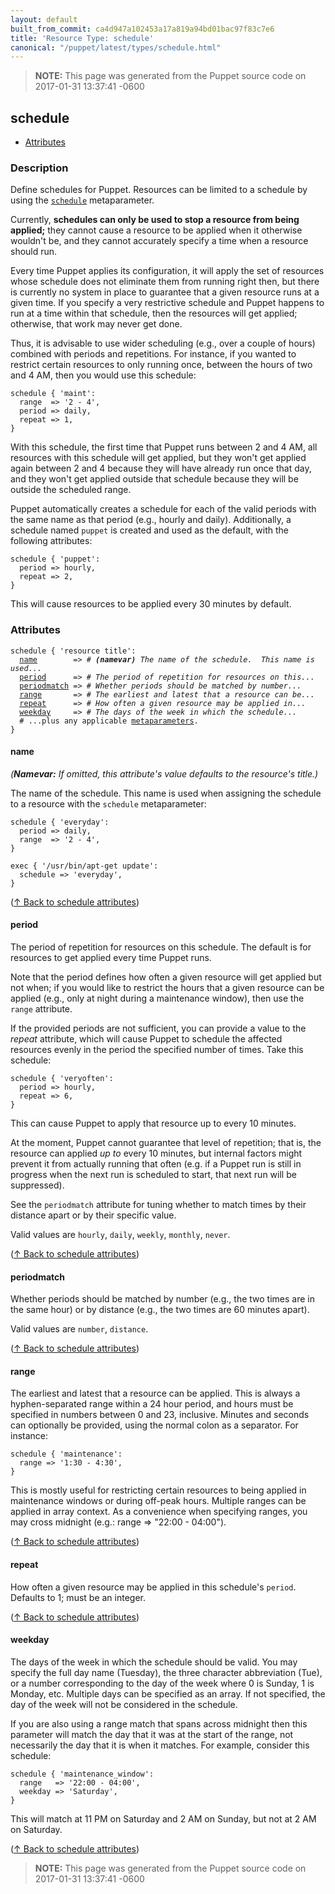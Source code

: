 ```yaml
---
layout: default
built_from_commit: ca4d947a102453a17a819a94bd01bac97f83c7e6
title: 'Resource Type: schedule'
canonical: "/puppet/latest/types/schedule.html"
---
```


> **NOTE:** This page was generated from the Puppet source code on 2017-01-31 13:37:41 -0600

schedule
-----

* [Attributes](#schedule-attributes)

<h3 id="schedule-description">Description</h3>

Define schedules for Puppet. Resources can be limited to a schedule by using the
[`schedule`](https://docs.puppetlabs.com/puppet/latest/reference/metaparameter.html#schedule)
metaparameter.

Currently, **schedules can only be used to stop a resource from being
applied;** they cannot cause a resource to be applied when it otherwise
wouldn't be, and they cannot accurately specify a time when a resource
should run.

Every time Puppet applies its configuration, it will apply the
set of resources whose schedule does not eliminate them from
running right then, but there is currently no system in place to
guarantee that a given resource runs at a given time.  If you
specify a very  restrictive schedule and Puppet happens to run at a
time within that schedule, then the resources will get applied;
otherwise, that work may never get done.

Thus, it is advisable to use wider scheduling (e.g., over a couple of
hours) combined with periods and repetitions.  For instance, if you
wanted to restrict certain resources to only running once, between
the hours of two and 4 AM, then you would use this schedule:

    schedule { 'maint':
      range  => '2 - 4',
      period => daily,
      repeat => 1,
    }

With this schedule, the first time that Puppet runs between 2 and 4 AM,
all resources with this schedule will get applied, but they won't
get applied again between 2 and 4 because they will have already
run once that day, and they won't get applied outside that schedule
because they will be outside the scheduled range.

Puppet automatically creates a schedule for each of the valid periods
with the same name as that period (e.g., hourly and daily).
Additionally, a schedule named `puppet` is created and used as the
default, with the following attributes:

    schedule { 'puppet':
      period => hourly,
      repeat => 2,
    }

This will cause resources to be applied every 30 minutes by default.

<h3 id="schedule-attributes">Attributes</h3>

<pre><code>schedule { 'resource title':
  <a href="#schedule-attribute-name">name</a>        =&gt; <em># <strong>(namevar)</strong> The name of the schedule.  This name is used...</em>
  <a href="#schedule-attribute-period">period</a>      =&gt; <em># The period of repetition for resources on this...</em>
  <a href="#schedule-attribute-periodmatch">periodmatch</a> =&gt; <em># Whether periods should be matched by number...</em>
  <a href="#schedule-attribute-range">range</a>       =&gt; <em># The earliest and latest that a resource can be...</em>
  <a href="#schedule-attribute-repeat">repeat</a>      =&gt; <em># How often a given resource may be applied in...</em>
  <a href="#schedule-attribute-weekday">weekday</a>     =&gt; <em># The days of the week in which the schedule...</em>
  # ...plus any applicable <a href="{{puppet}}/metaparameter.html">metaparameters</a>.
}</code></pre>

<h4 id="schedule-attribute-name">name</h4>

_(**Namevar:** If omitted, this attribute's value defaults to the resource's title.)_

The name of the schedule.  This name is used when assigning the schedule
to a resource with the `schedule` metaparameter:

    schedule { 'everyday':
      period => daily,
      range  => '2 - 4',
    }

    exec { '/usr/bin/apt-get update':
      schedule => 'everyday',
    }

([↑ Back to schedule attributes](#schedule-attributes))

<h4 id="schedule-attribute-period">period</h4>

The period of repetition for resources on this schedule. The default is
for resources to get applied every time Puppet runs.

Note that the period defines how often a given resource will get
applied but not when; if you would like to restrict the hours
that a given resource can be applied (e.g., only at night during
a maintenance window), then use the `range` attribute.

If the provided periods are not sufficient, you can provide a
value to the *repeat* attribute, which will cause Puppet to
schedule the affected resources evenly in the period the
specified number of times.  Take this schedule:

    schedule { 'veryoften':
      period => hourly,
      repeat => 6,
    }

This can cause Puppet to apply that resource up to every 10 minutes.

At the moment, Puppet cannot guarantee that level of repetition; that
is, the resource can applied _up to_ every 10 minutes, but internal
factors might prevent it from actually running that often (e.g. if a
Puppet run is still in progress when the next run is scheduled to start,
that next run will be suppressed).

See the `periodmatch` attribute for tuning whether to match
times by their distance apart or by their specific value.

Valid values are `hourly`, `daily`, `weekly`, `monthly`, `never`.

([↑ Back to schedule attributes](#schedule-attributes))

<h4 id="schedule-attribute-periodmatch">periodmatch</h4>

Whether periods should be matched by number (e.g., the two times
are in the same hour) or by distance (e.g., the two times are
60 minutes apart).

Valid values are `number`, `distance`.

([↑ Back to schedule attributes](#schedule-attributes))

<h4 id="schedule-attribute-range">range</h4>

The earliest and latest that a resource can be applied.  This is
always a hyphen-separated range within a 24 hour period, and hours
must be specified in numbers between 0 and 23, inclusive.  Minutes and
seconds can optionally be provided, using the normal colon as a
separator. For instance:

    schedule { 'maintenance':
      range => '1:30 - 4:30',
    }

This is mostly useful for restricting certain resources to being
applied in maintenance windows or during off-peak hours. Multiple
ranges can be applied in array context. As a convenience when specifying
ranges, you may cross midnight (e.g.: range => "22:00 - 04:00").

([↑ Back to schedule attributes](#schedule-attributes))

<h4 id="schedule-attribute-repeat">repeat</h4>

How often a given resource may be applied in this schedule's `period`.
Defaults to 1; must be an integer.

([↑ Back to schedule attributes](#schedule-attributes))

<h4 id="schedule-attribute-weekday">weekday</h4>

The days of the week in which the schedule should be valid.
You may specify the full day name (Tuesday), the three character
abbreviation (Tue), or a number corresponding to the day of the
week where 0 is Sunday, 1 is Monday, etc. Multiple days can be specified
as an array. If not specified, the day of the week will not be
considered in the schedule.

If you are also using a range match that spans across midnight
then this parameter will match the day that it was at the start
of the range, not necessarily the day that it is when it matches.
For example, consider this schedule:

    schedule { 'maintenance_window':
      range   => '22:00 - 04:00',
      weekday => 'Saturday',
    }

This will match at 11 PM on Saturday and 2 AM on Sunday, but not
at 2 AM on Saturday.

([↑ Back to schedule attributes](#schedule-attributes))





> **NOTE:** This page was generated from the Puppet source code on 2017-01-31 13:37:41 -0600